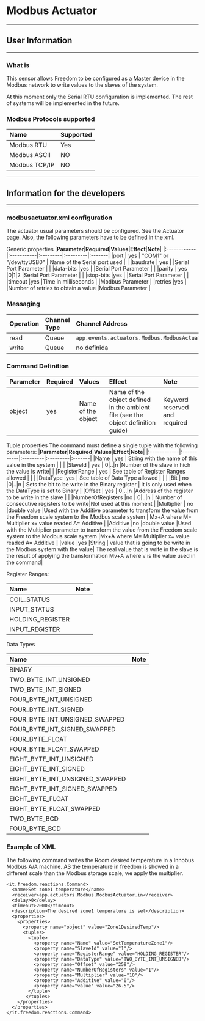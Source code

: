 # Modbus Actuator #

---

## User Information ##

---

### What is ###
This sensor allows Freedom to be configured as a Master device in the Modbus network to write values to the slaves of the system.

At this moment only the Serial RTU configuration is implemented. The rest of systems will be implemented in the future.

### Modbus Protocols supported ###

|Name| Supported |
|:---|:----------|
|Modbus RTU| Yes       |
|Modbus ASCII| NO        |
|Modbus TCP/IP| NO        |


---

## Information for the developers ##

---

### modbusactuator.xml configuration ###

The actuator usual parameters should be configured. See the Actuator page.
Also, the following parameters have to be defined in the xml.

Generic properties
|**Parameter**|**Required**|**Values**|**Effect**|**Note**|
|:------------|:-----------|:---------|:---------|:-------|
|port         | yes        | "COM1" or "/dev/ttyUSB0" | Name of the Serial port used |        |
|baudrate     | yes        |          |Serial Port Parameter |        |
|data-bits    |yes         |          |Serial Port Parameter |        |
|parity       | yes        |0|1|2     |Serial Port Parameter |        |
|stop-bits    |yes         |          |Serial Port Parameter |        |
|timeout      |yes         |Time in milliseconds |          |Modbus Parameter |
|retries      |yes         |          |Number of retries to obtain a value |Modbus Parameter |


### Messaging ###
| **Operation** | **Channel Type** | **Channel Address** |
|:--------------|:-----------------|:--------------------|
| read          | Queue            | `app.events.actuators.Modbus.ModbusActuator.in` |
| write         | Queue            | no definida         |


### Command Definition ###

|**Parameter**|**Required**|**Values**|**Effect**|**Note**|
|:------------|:-----------|:---------|:---------|:-------|
|object       |yes         | Name of the object|Name of the object defined in the ambient file (see the object definition guide)|Keyword reserved and required|

Tuple properties
The command must define a single tuple with the following parameters:
|**Parameter**|**Required**|**Values**|**Effect**|**Note**|
|:------------|:-----------|:---------|:---------|:-------|
|Name         | yes        | String with the name of this value in the system |          |        |
|SlaveId      | yes        | 0|..|n   |Number of the slave in hich the value is write|        |
|RegisterRange | yes        | See table of Register Ranges allowed |          |        |
|DataType     |yes         | See table of Data Type allowed |          |        |
|Bit          | no         |0|..|n    | Sets the bit to be write in the Binary register | It is only used when the DataType is set to Binary |
|Offset       | yes        | 0|..|n   |Address of the register to be write in the slave |        |
|NumberOfRegisters |no          | 0|..|n   | Number of consecutive registers to be write|Not used at this moment |
|Multiplier   | no         |double value |Used with the Additive parameter to transform the value from the Freedom scale system to the Modbus scale system | Mx+A where M= Multiplier x= value readed A= Additive |
|Additive     |no          |double value |Used with the Multiplier parameter to transform the value from the Freedom scale system to the Modbus scale system |Mx+A where M= Multiplier x= value readed A= Additive |
|value        |yes         |String    | value that is going to be write in the Modbus system with the value| The real value that is write in the slave is the result of applying the transformation Mv+A where v is the value used in the command|


Register Ranges:

|Name | Note |
|:----|:-----|
|COIL\_STATUS|      |
|INPUT\_STATUS|      |
|HOLDING\_REGISTER|      |
|INPUT\_REGISTER|      |


Data Types

|Name | Note |
|:----|:-----|
|BINARY |      |
|TWO\_BYTE\_INT\_UNSIGNED |      |
|TWO\_BYTE\_INT\_SIGNED |      |
|FOUR\_BYTE\_INT\_UNSIGNED |      |
|FOUR\_BYTE\_INT\_SIGNED |      |
|FOUR\_BYTE\_INT\_UNSIGNED\_SWAPPED |      |
|FOUR\_BYTE\_INT\_SIGNED\_SWAPPED |      |
|FOUR\_BYTE\_FLOAT |      |
|FOUR\_BYTE\_FLOAT\_SWAPPED |      |
|EIGHT\_BYTE\_INT\_UNSIGNED |      |
|EIGHT\_BYTE\_INT\_SIGNED |      |
|EIGHT\_BYTE\_INT\_UNSIGNED\_SWAPPED |      |
|EIGHT\_BYTE\_INT\_SIGNED\_SWAPPED |      |
|EIGHT\_BYTE\_FLOAT |      |
|EIGHT\_BYTE\_FLOAT\_SWAPPED |      |
|TWO\_BYTE\_BCD |      |
|FOUR\_BYTE\_BCD |      |

### Example of XML ###
The following command writes the Room desired temperature in a Innobus Modbus A/A machine. AS the temperature in freedom is showed in a different scale than the Modbus storage scale, we apply the multiplier.

```
<it.freedom.reactions.Command>
  <name>Set zone1 temperature</name>
  <receiver>app.actuators.Modbus.ModbusActuator.in</receiver>
  <delay>0</delay>
  <timeout>2000</timeout>
  <description>The desired zone1 temperature is set</description>
  <properties>
    <properties>      
      <property name="object" value="Zone1DesiredTemp"/>     
      <tuples>
        <tuple>
          <property name="Name" value="SetTemperatureZone1"/>
          <property name="SlaveId" value="1"/>
          <property name="RegisterRange" value="HOLDING_REGISTER"/>
          <property name="DataType" value="TWO_BYTE_INT_UNSIGNED"/>
          <property name="Offset" value="259"/>
          <property name="NumberOfRegisters" value="1"/>          
          <property name="Multiplier" value="10"/>
          <property name="Additive" value="0"/>
          <property name="value" value="26.5"/>
        </tuple>
       </tuples>
    </properties>
  </properties>
</it.freedom.reactions.Command>
```
